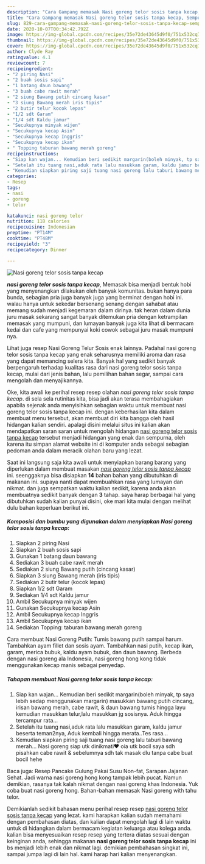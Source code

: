 ```yaml
---
description: "Cara Gampang memasak Nasi goreng telor sosis tanpa kecap, Sempurna"
title: "Cara Gampang memasak Nasi goreng telor sosis tanpa kecap, Sempurna"
slug: 829-cara-gampang-memasak-nasi-goreng-telor-sosis-tanpa-kecap-sempurna
date: 2020-10-07T00:34:42.792Z
image: https://img-global.cpcdn.com/recipes/35e72de43645d9f0/751x532cq70/nasi-goreng-telor-sosis-tanpa-kecap-foto-resep-utama.jpg
thumbnail: https://img-global.cpcdn.com/recipes/35e72de43645d9f0/751x532cq70/nasi-goreng-telor-sosis-tanpa-kecap-foto-resep-utama.jpg
cover: https://img-global.cpcdn.com/recipes/35e72de43645d9f0/751x532cq70/nasi-goreng-telor-sosis-tanpa-kecap-foto-resep-utama.jpg
author: Clyde Ray
ratingvalue: 4.1
reviewcount: 7
recipeingredient:
- "2 piring Nasi"
- "2 buah sosis sapi"
- "1 batang daun bawang"
- "3 buah cabe rawit merah"
- "2 siung Bawang putih cincang kasar"
- "3 siung Bawang merah iris tipis"
- "2 butir telur kocok lepas"
- "1/2 sdt Garam"
- "1/4 sdt Kaldu jamur"
- "Secukupnya minyak wijen"
- "Secukupnya kecap Asin"
- "Secukupnya kecap Inggris"
- "Secukupnya kecap ikan"
- " Topping taburan bawang merah goreng"
recipeinstructions:
- "Siap kan wajan... Kemudian beri sedikit margarin(boleh minyak, tp saya lebih sedap menggunakan margarin) masukkan bawang putih cincang, irisan bawang merah, cabe rawit, &amp; daun bawang tumis hingga layu kemudian masukkan telur,lalu masukkan jg sosisnya. Aduk hingga tercampur rata..."
- "Setelah itu tuang nasi,aduk rata lalu masukkan garam, kaldu jamur beserta teman2nya, Aduk kembali hingga merata..Tes rasa..."
- "Kemudian siapkan piring saji tuang nasi goreng lalu taburi bawang merah... Nasi goreng siap utk dinikmati❤ oia utk bocil saya sdh pisahkan cabe rawit &amp; sebelumnya sdh tak masak dlu tanpa cabe buat bocil hehe"
categories:
- Resep
tags:
- nasi
- goreng
- telor

katakunci: nasi goreng telor 
nutrition: 118 calories
recipecuisine: Indonesian
preptime: "PT14M"
cooktime: "PT48M"
recipeyield: "3"
recipecategory: Dinner

---
```



![Nasi goreng telor sosis tanpa kecap](https://img-global.cpcdn.com/recipes/35e72de43645d9f0/751x532cq70/nasi-goreng-telor-sosis-tanpa-kecap-foto-resep-utama.jpg)

<b><i>nasi goreng telor sosis tanpa kecap</i></b>, Memasak bisa menjadi bentuk hobi yang menyenangkan dilakukan oleh banyak komunitas. bukan hanya para bunda, sebagian pria juga banyak juga yang berminat dengan hobi ini. walau hanya untuk sekedar bersenang senang dengan sahabat atau memang sudah menjadi kegemaran dalam dirinya. tak heran dalam dunia juru masak sekarang sangat banyak ditemukan pria dengan ketrampilan memasak yang mumpuni, dan lumayan banyak juga kita lihat di bermacam kedai dan cafe yang mempunyai koki cowok sebagai juru masak mumpuni nya.

Lihat juga resep Nasi Goreng Telur Sosis enak lainnya. Padahal nasi goreng telor sosis tanpa kecap yang enak seharusnya memiliki aroma dan rasa yang dapat memancing selera kita. Banyak hal yang sedikit banyak berpengaruh terhadap kualitas rasa dari nasi goreng telor sosis tanpa kecap, mulai dari jenis bahan, lalu pemilihan bahan segar, sampai cara mengolah dan menyajikannya.

Oke, kita awali ke perihal resep resep olahan <i>nasi goreng telor sosis tanpa kecap</i>. di sela sela rutinitas kita, bisa jadi akan terasa membahagiakan apabila sejenak anda menyisihkan sebagian waktu untuk membuat nasi goreng telor sosis tanpa kecap ini. dengan keberhasilan kita dalam membuat menu tersebut, akan membuat diri kita bangga oleh hasil hidangan kalian sendiri. apalagi disini melalui situs ini kalian akan mendapatkan saran saran untuk mengolah hidangan <u>nasi goreng telor sosis tanpa kecap</u> tersebut menjadi hidangan yang enak dan sempurna, oleh karena itu simpan alamat website ini di komputer anda sebagai sebagian pedoman anda dalam meracik olahan baru yang lezat.


Saat ini langsung saja kita awali untuk menyiapkan barang barang yang diperlukan dalam membuat masakan <u><i>nasi goreng telor sosis tanpa kecap</i></u> ini. seenggaknya bisa disiapkan <b>14</b> bahan bahan yang dibutuhkan di makanan ini. supaya nanti dapat membuahkan rasa yang lumayan dan nikmat. dan juga sempatkan waktu kalian sedikit, karena anda akan membuatnya sedikit banyak dengan <b>3</b> tahap. saya harap berbagai hal yang dibutuhkan sudah kalian punyai disini, oke mari kita mulai dengan melihat dulu bahan keperluan berikut ini.

<!--inarticleads1-->

##### Komposisi dan bumbu yang digunakan dalam menyiapkan Nasi goreng telor sosis tanpa kecap:

1. Siapkan 2 piring Nasi
1. Siapkan 2 buah sosis sapi
1. Gunakan 1 batang daun bawang
1. Sediakan 3 buah cabe rawit merah
1. Sediakan 2 siung Bawang putih (cincang kasar)
1. Siapkan 3 siung Bawang merah (iris tipis)
1. Sediakan 2 butir telur (kocok lepas)
1. Siapkan 1/2 sdt Garam
1. Sediakan 1/4 sdt Kaldu jamur
1. Ambil Secukupnya minyak wijen
1. Gunakan Secukupnya kecap Asin
1. Ambil Secukupnya kecap Inggris
1. Ambil Secukupnya kecap ikan
1. Sediakan  Topping: taburan bawang merah goreng


Cara membuat Nasi Goreng Putih: Tumis bawang putih sampai harum. Tambahkan ayam fillet dan sosis ayam. Tambahkan nasi putih, kecap ikan, garam, merica bubuk, kaldu ayam bubuk, dan daun bawang. Berbeda dengan nasi goreng ala Indonesia, nasi goreng hong kong tidak menggunakan kecap manis sebagai penyedap. 

<!--inarticleads2-->

##### Tahapan membuat Nasi goreng telor sosis tanpa kecap:

1. Siap kan wajan... Kemudian beri sedikit margarin(boleh minyak, tp saya lebih sedap menggunakan margarin) masukkan bawang putih cincang, irisan bawang merah, cabe rawit, &amp; daun bawang tumis hingga layu kemudian masukkan telur,lalu masukkan jg sosisnya. Aduk hingga tercampur rata...
1. Setelah itu tuang nasi,aduk rata lalu masukkan garam, kaldu jamur beserta teman2nya, Aduk kembali hingga merata..Tes rasa...
1. Kemudian siapkan piring saji tuang nasi goreng lalu taburi bawang merah... Nasi goreng siap utk dinikmati❤ oia utk bocil saya sdh pisahkan cabe rawit &amp; sebelumnya sdh tak masak dlu tanpa cabe buat bocil hehe


Baca juga: Resep Pancake Gulung Pakai Susu Non-fat, Sarapan Jajanan Sehat. Jadi warna nasi goreng hong kong tampak lebih pucat. Namun demikian, rasanya tak kalah nikmat dengan nasi goreng khas Indonesia. Yuk coba buat nasi goreng hong. Bahan-bahan memasak Nasi goreng with tahu telor. 

Demikianlah sedikit bahasan menu perihal resep resep <u>nasi goreng telor sosis tanpa kecap</u> yang lezat. kami harapkan kalian sudah memahami dengan pembahasan diatas, dan kalian dapat mengolah lagi di lain waktu untuk di hidangkan dalam bermacam kegiatan keluarga atau kolega anda. kalian bisa menyesuaikan resep resep yang tertera diatas sesuai dengan keinginan anda, sehingga makanan <b>nasi goreng telor sosis tanpa kecap</b> ini bs menjadi lebih enak dan nikmat lagi. demikian pembahasan singkat ini, sampai jumpa lagi di lain hal. kami harap hari kalian menyenangkan.
